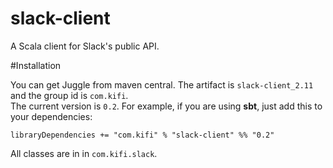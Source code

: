 # slack-client
A Scala client for Slack's public API.

#Installation

You can get Juggle from maven central. The artifact is `slack-client_2.11` and the group id is `com.kifi`.  
The current version is `0.2`. For example, if you are using __sbt__, just add this to your dependencies:

```
libraryDependencies += "com.kifi" % "slack-client" %% "0.2"
```

All classes are in in `com.kifi.slack`.
